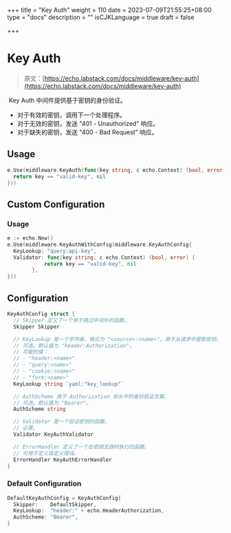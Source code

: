 +++
title = "Key Auth"
weight = 110
date = 2023-07-09T21:55:25+08:00
type = "docs"
description = ""
isCJKLanguage = true
draft = false

+++

# Key Auth

> 原文：[https://echo.labstack.com/docs/middleware/key-auth](https://echo.labstack.com/docs/middleware/key-auth)

​	Key Auth 中间件提供基于密钥的身份验证。 

- 对于有效的密钥，调用下一个处理程序。
- 对于无效的密钥，发送 "401 - Unauthorized" 响应。
- 对于缺失的密钥，发送 "400 - Bad Request" 响应。

## Usage

```go
e.Use(middleware.KeyAuth(func(key string, c echo.Context) (bool, error) {
  return key == "valid-key", nil
}))
```



## Custom Configuration

### Usage

```go
e := echo.New()
e.Use(middleware.KeyAuthWithConfig(middleware.KeyAuthConfig{
  KeyLookup: "query:api-key",
  Validator: func(key string, c echo.Context) (bool, error) {
            return key == "valid-key", nil
        },
}))
```



## Configuration

```go
KeyAuthConfig struct {
  // Skipper 定义了一个用于跳过中间件的函数。
  Skipper Skipper

  // KeyLookup 是一个字符串，格式为 "<source>:<name>"，用于从请求中提取密钥。
  // 可选。默认值为 "header:Authorization"。
  // 可能的值：
  // - "header:<name>"
  // - "query:<name>"
  // - "cookie:<name>"
  // - "form:<name>"
  KeyLookup string `yaml:"key_lookup"`

  // AuthScheme 用于 Authorization 标头中的身份验证方案。
  // 可选。默认值为 "Bearer"。
  AuthScheme string

  // Validator 是一个验证密钥的函数。
  // 必需。 
  Validator KeyAuthValidator

  // ErrorHandler 定义了一个在密钥无效时执行的函数。
  // 可用于定义自定义错误。
  ErrorHandler KeyAuthErrorHandler
}
```



### Default Configuration

```go
DefaultKeyAuthConfig = KeyAuthConfig{
  Skipper:    DefaultSkipper,
  KeyLookup:  "header:" + echo.HeaderAuthorization,
  AuthScheme: "Bearer",
}
```